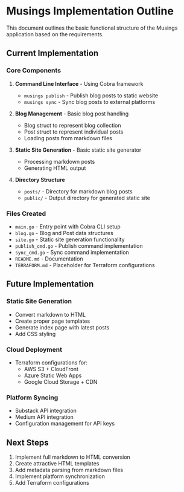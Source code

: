 # Musings Implementation Outline

This document outlines the basic functional structure of the Musings application based on the requirements.

## Current Implementation

### Core Components

1. **Command Line Interface** - Using Cobra framework
   - `musings publish` - Publish blog posts to static website
   - `musings sync` - Sync blog posts to external platforms

2. **Blog Management** - Basic blog post handling
   - Blog struct to represent blog collection
   - Post struct to represent individual posts
   - Loading posts from markdown files

3. **Static Site Generation** - Basic static site generator
   - Processing markdown posts
   - Generating HTML output

4. **Directory Structure**
   - `posts/` - Directory for markdown blog posts
   - `public/` - Output directory for generated static site

### Files Created

- `main.go` - Entry point with Cobra CLI setup
- `blog.go` - Blog and Post data structures
- `site.go` - Static site generation functionality
- `publish_cmd.go` - Publish command implementation
- `sync_cmd.go` - Sync command implementation
- `README.md` - Documentation
- `TERRAFORM.md` - Placeholder for Terraform configurations

## Future Implementation

### Static Site Generation
- Convert markdown to HTML
- Create proper page templates
- Generate index page with latest posts
- Add CSS styling

### Cloud Deployment
- Terraform configurations for:
  - AWS S3 + CloudFront
  - Azure Static Web Apps
  - Google Cloud Storage + CDN

### Platform Syncing
- Substack API integration
- Medium API integration
- Configuration management for API keys

## Next Steps

1. Implement full markdown to HTML conversion
2. Create attractive HTML templates
3. Add metadata parsing from markdown files
4. Implement platform synchronization
5. Add Terraform configurations
